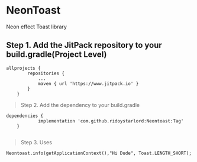 # NeonToast
 Neon effect Toast library
 
 ## Step 1. Add the JitPack repository to your build.gradle(Project Level)

```
allprojects {
		repositories {
			...
			maven { url 'https://www.jitpack.io' }
		}
	}
````

> Step 2. Add the dependency to your build.gradle

```
dependencies {
	        implementation 'com.github.ridoystarlord:Neontoast:Tag'
	}
	
````

> Step 3. Uses

```
Neontoast.info(getApplicationContext(),"Hi Dude", Toast.LENGTH_SHORT);

```
